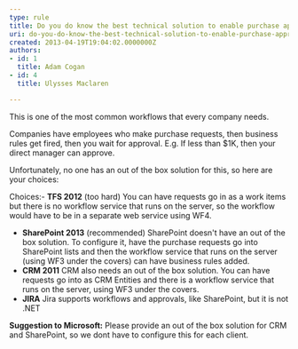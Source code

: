 ```yaml
---
type: rule
title: Do you do know the best technical solution to enable purchase approvals?
uri: do-you-do-know-the-best-technical-solution-to-enable-purchase-approvals
created: 2013-04-19T19:04:02.0000000Z
authors:
- id: 1
  title: Adam Cogan
- id: 4
  title: Ulysses Maclaren

---
```


 
This is one of the most common workflows that every company needs.

Companies have employees who make purchase requests, then business rules get fired, then you wait for approval.
 E.g. If less than $1K, then your direct manager can approve.

Unfortunately, no one has an out of the box solution for this, so here are your choices:
 
Choices:- **TFS 2012** (too hard)
 You can have requests go in as a work items but there is no workflow service that runs on the server, so the workflow would have to be in a separate web service using WF4.
- **SharePoint 2013** (recommended)
SharePoint doesn't have an out of the box solution. To configure it, have the purchase requests go into SharePoint lists and then the workflow service that runs on the server (using WF3 under the covers) can have business rules added.
- **CRM 2011**
 CRM also needs an out of the box solution. You can have requests go into as CRM Entities and there is a workflow service that runs on the server, using WF3 under the covers.
- **JIRA**
 Jira supports workflows and approvals, like SharePoint, but it is not .NET


**Suggestion to Microsoft:** Please provide an out of the box solution for CRM and SharePoint, so we dont have to configure this for each client.

